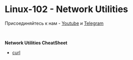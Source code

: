 # Linux-102 - Network Utilities

Присоединяйтесь к нам - [Youtube](https://www.youtube.com/channel/UCqC3c7UHtwoX2wy7fdHc6gg) и [Telegram](https://t.me/devops_mops)

<br>

**Network Utilities CheatSheet**
- [curl](https://github.com/devopsmops/linux-102-net-utils/blob/main/curl.md)